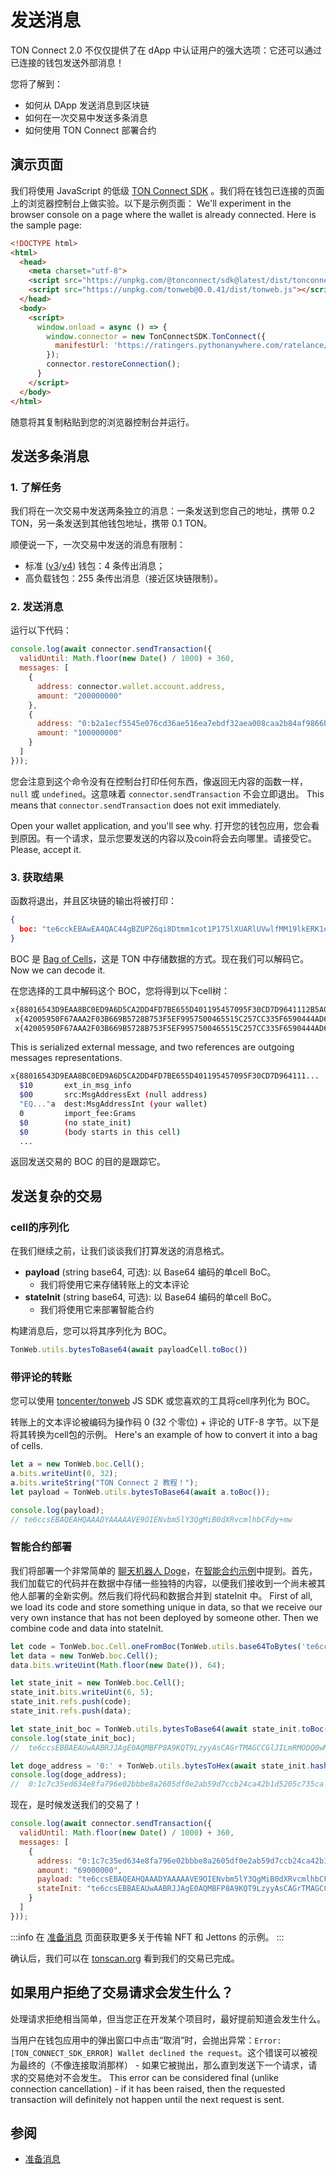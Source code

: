 # 发送消息

TON Connect 2.0 不仅仅提供了在 dApp 中认证用户的强大选项：它还可以通过已连接的钱包发送外部消息！

您将了解到：

- 如何从 DApp 发送消息到区块链
- 如何在一次交易中发送多条消息
- 如何使用 TON Connect 部署合约

## 演示页面

我们将使用 JavaScript 的低级 [TON Connect SDK](https://github.com/ton-connect/sdk/tree/main/packages/sdk) 。我们将在钱包已连接的页面上的浏览器控制台上做实验。以下是示例页面： We'll experiment in the browser console on a page where the wallet is already connected. Here is the sample page:

```html
<!DOCTYPE html>
<html>
  <head>
    <meta charset="utf-8">
    <script src="https://unpkg.com/@tonconnect/sdk@latest/dist/tonconnect-sdk.min.js"></script>
    <script src="https://unpkg.com/tonweb@0.0.41/dist/tonweb.js"></script>
  </head>
  <body>
    <script>
      window.onload = async () => {
        window.connector = new TonConnectSDK.TonConnect({
          manifestUrl: 'https://ratingers.pythonanywhere.com/ratelance/tonconnect-manifest.json'
        });
        connector.restoreConnection();
      }
    </script>
  </body>
</html>
```

随意将其复制粘贴到您的浏览器控制台并运行。

## 发送多条消息

### 1. 了解任务

我们将在一次交易中发送两条独立的消息：一条发送到您自己的地址，携带 0.2 TON，另一条发送到其他钱包地址，携带 0.1 TON。

顺便说一下，一次交易中发送的消息有限制：

- 标准 ([v3](/participate/wallets/contracts#wallet-v3)/[v4](/participate/wallets/contracts#wallet-v4)) 钱包：4 条传出消息；
- 高负载钱包：255 条传出消息（接近区块链限制）。

### 2. 发送消息

运行以下代码：

```js
console.log(await connector.sendTransaction({
  validUntil: Math.floor(new Date() / 1000) + 360,
  messages: [
    {
      address: connector.wallet.account.address,
      amount: "200000000"
    },
    {
      address: "0:b2a1ecf5545e076cd36ae516ea7ebdf32aea008caa2b84af9866becb208895ad",
      amount: "100000000"
    }
  ]
}));
```

您会注意到这个命令没有在控制台打印任何东西，像返回无内容的函数一样，`null` 或 `undefined`。这意味着 `connector.sendTransaction` 不会立即退出。 This means that `connector.sendTransaction` does not exit immediately.

Open your wallet application, and you'll see why. 打开您的钱包应用，您会看到原因。有一个请求，显示您要发送的内容以及coin将会去向哪里。请接受它。 Please, accept it.

### 3. 获取结果

函数将退出，并且区块链的输出将被打印：

```json
{
  boc: "te6cckEBAwEA4QAC44gBZUPZ6qi8Dtmm1cot1P175lXUARlUVwlfMM19lkERK1oCUB3RqDxAFnPpeo191X/jiimn9Bwnq3zwcU/MMjHRNN5sC5tyymBV3SJ1rjyyscAjrDDFAIV/iE+WBySEPP9wCU1NGLsfcvVgAAACSAAYHAECAGhCAFlQ9nqqLwO2abVyi3U/XvmVdQBGVRXCV8wzX2WQRErWoAmJaAAAAAAAAAAAAAAAAAAAAGZCAFlQ9nqqLwO2abVyi3U/XvmVdQBGVRXCV8wzX2WQRErWnMS0AAAAAAAAAAAAAAAAAAADkk4U"
}
```

BOC 是 [Bag of Cells](/learn/overviews/cells)，这是 TON 中存储数据的方式。现在我们可以解码它。 Now we can decode it.

在您选择的工具中解码这个 BOC，您将得到以下cell树：

```bash
x{88016543D9EAA8BC0ED9A6D5CA2DD4FD7BE655D401195457095F30CD7D9641112B5A02501DD1A83C401673E97A8D7DD57FE38A29A7F41C27AB7CF0714FCC3231D134DE6C0B9B72CA6055DD2275AE3CB2B1C023AC30C500857F884F960724843CFF70094D4D18BB1F72F5600000024800181C_}
 x{42005950F67AAA2F03B669B5728B753F5EF9957500465515C257CC335F6590444AD6A00989680000000000000000000000000000}
 x{42005950F67AAA2F03B669B5728B753F5EF9957500465515C257CC335F6590444AD69CC4B40000000000000000000000000000}
```

This is serialized external message, and two references are outgoing messages representations.

```bash
x{88016543D9EAA8BC0ED9A6D5CA2DD4FD7BE655D401195457095F30CD7D964111...
  $10       ext_in_msg_info
  $00       src:MsgAddressExt (null address)
  "EQ..."a  dest:MsgAddressInt (your wallet)
  0         import_fee:Grams
  $0        (no state_init)
  $0        (body starts in this cell)
  ...
```

返回发送交易的 BOC 的目的是跟踪它。

## 发送复杂的交易

### cell的序列化

在我们继续之前，让我们谈谈我们打算发送的消息格式。

- **payload** (string base64, 可选): 以 Base64 编码的单cell BoC。
  - 我们将使用它来存储转账上的文本评论
- **stateInit** (string base64, 可选): 以 Base64 编码的单cell BoC。
  - 我们将使用它来部署智能合约

构建消息后，您可以将其序列化为 BOC。

```js
TonWeb.utils.bytesToBase64(await payloadCell.toBoc())
```

### 带评论的转账

您可以使用 [toncenter/tonweb](https://github.com/toncenter/tonweb) JS SDK 或您喜欢的工具将cell序列化为 BOC。

转账上的文本评论被编码为操作码 0 (32 个零位) + 评论的 UTF-8 字节。以下是将其转换为cell包的示例。 Here's an example of how to convert it into a bag of cells.

```js
let a = new TonWeb.boc.Cell();
a.bits.writeUint(0, 32);
a.bits.writeString("TON Connect 2 教程！");
let payload = TonWeb.utils.bytesToBase64(await a.toBoc());

console.log(payload);
// te6ccsEBAQEAHQAAADYAAAAAVE9OIENvbm5lY3QgMiB0dXRvcmlhbCFdy+mw
```

### 智能合约部署

我们将部署一个非常简单的 [聊天机器人 Doge](https://github.com/LaDoger/doge.fc)，在[智能合约示例](/develop/smart-contracts/#smart-contract-examples)中提到。首先，我们加载它的代码并在数据中存储一些独特的内容，以便我们接收到一个尚未被其他人部署的全新实例。然后我们将代码和数据合并到 stateInit 中。 First of all, we load its code and store something unique in data, so that we receive our very own instance that has not been deployed by someone other. Then we combine code and data into stateInit.

```js
let code = TonWeb.boc.Cell.oneFromBoc(TonWeb.utils.base64ToBytes('te6cckEBAgEARAABFP8A9KQT9LzyyAsBAGrTMAGCCGlJILmRMODQ0wMx+kAwi0ZG9nZYcCCAGMjLBVAEzxaARfoCE8tqEssfAc8WyXP7AN4uuM8='));
let data = new TonWeb.boc.Cell();
data.bits.writeUint(Math.floor(new Date()), 64);

let state_init = new TonWeb.boc.Cell();
state_init.bits.writeUint(6, 5);
state_init.refs.push(code);
state_init.refs.push(data);

let state_init_boc = TonWeb.utils.bytesToBase64(await state_init.toBoc());
console.log(state_init_boc);
//  te6ccsEBBAEAUwAABRJJAgE0AQMBFP8A9KQT9LzyyAsCAGrTMAGCCGlJILmRMODQ0wMx+kAwi0ZG9nZYcCCAGMjLBVAEzxaARfoCE8tqEssfAc8WyXP7AAAQAAABhltsPJ+MirEd

let doge_address = '0:' + TonWeb.utils.bytesToHex(await state_init.hash());
console.log(doge_address);
//  0:1c7c35ed634e8fa796e02bbbe8a2605df0e2ab59d7ccb24ca42b1d5205c735ca
```

现在，是时候发送我们的交易了！

```js
console.log(await connector.sendTransaction({
  validUntil: Math.floor(new Date() / 1000) + 360,
  messages: [
    {
      address: "0:1c7c35ed634e8fa796e02bbbe8a2605df0e2ab59d7ccb24ca42b1d5205c735ca",
      amount: "69000000",
      payload: "te6ccsEBAQEAHQAAADYAAAAAVE9OIENvbm5lY3QgMiB0dXRvcmlhbCFdy+mw",
      stateInit: "te6ccsEBBAEAUwAABRJJAgE0AQMBFP8A9KQT9LzyyAsCAGrTMAGCCGlJILmRMODQ0wMx+kAwi0ZG9nZYcCCAGMjLBVAEzxaARfoCE8tqEssfAc8WyXP7AAAQAAABhltsPJ+MirEd"
    }
  ]
}));
```

:::info
在 [准备消息](/develop/dapps/ton-connect/message-builders) 页面获取更多关于传输 NFT 和 Jettons 的示例。
:::

确认后，我们可以在 [tonscan.org](https://tonscan.org/tx/pCA8LzWlCRTBc33E2y-MYC7rhUiXkhODIobrZVVGORg=) 看到我们的交易已完成。

## 如果用户拒绝了交易请求会发生什么？

处理请求拒绝相当简单，但当您正在开发某个项目时，最好提前知道会发生什么。

当用户在钱包应用中的弹出窗口中点击“取消”时，会抛出异常：`Error: [TON_CONNECT_SDK_ERROR] Wallet declined the request`。这个错误可以被视为最终的（不像连接取消那样） - 如果它被抛出，那么直到发送下一个请求，请求的交易绝对不会发生。 This error can be considered final (unlike connection cancellation) - if it has been raised, then the requested transaction will definitely not happen until the next request is sent.

## 参阅

- [准备消息](/develop/dapps/ton-connect/message-builders)
